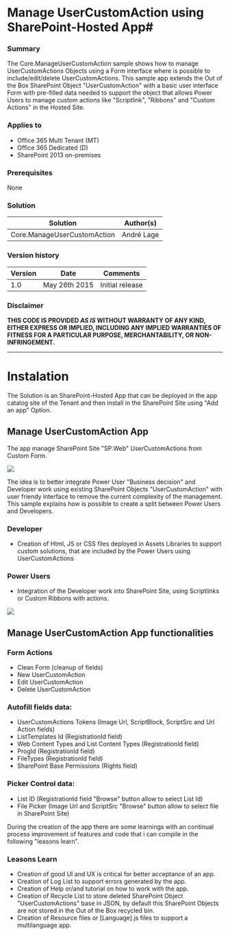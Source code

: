 # Manage UserCustomAction using SharePoint-Hosted App#

### Summary ###
The Core.ManageUserCustomAction sample shows how to manage UserCustomActions Objects using a Form interface where is possible to include/edit/delete UserCustomActions. This sample app extends the Out of the Box SharePoint Object "UserCustomAction" with a basic user interface Form with pre-filled data needed to support the object that allows Power Users to manage custom actions like "Scriptlink", "Ribbons" and "Custom Actions" in the Hosted Site.

### Applies to ###
-  Office 365 Multi Tenant (MT)
-  Office 365 Dedicated (D)
-  SharePoint 2013 on-premises

### Prerequisites ###
None

### Solution ###
Solution | Author(s)
---------|----------
Core.ManageUserCustomAction| André Lage

### Version history ###
Version  | Date | Comments
---------| -----| --------
1.0  | May 26th 2015 | Initial release

### Disclaimer ###
**THIS CODE IS PROVIDED *AS IS* WITHOUT WARRANTY OF ANY KIND, EITHER EXPRESS OR IMPLIED, INCLUDING ANY IMPLIED WARRANTIES OF FITNESS FOR A PARTICULAR PURPOSE, MERCHANTABILITY, OR NON-INFRINGEMENT.**


----------

# Instalation #
The Solution is an SharePoint-Hosted App that can be deployed in the app catalog site of the Tenant and then install in the SharePoint Site using "Add an app" Option.

## Manage UserCustomAction App ##

The app manage SharePoint Site "SP.Web" UserCustomActions from Custom Form.

![](http://i.imgur.com/sfvGTuv.png)

The idea is to better integrate Power User "Business decision" and Developer work using existing SharePoint Objects "UserCustomAction" with user friendy interface to remove the current complexity of the management.
This sample explains how is possible to create a split between Power Users and Developers.
### Developer ###
- Creation of Html, JS or CSS files deployed in Assets Libraries to support custom solutions, that are included by the Power Users using UserCustomActions

### Power Users ###
- Integration of the Developer work into SharePoint Site, using Scriptlinks or Custom Ribbons with actions.

![](http://i.imgur.com/J6fzFru.png)

## Manage UserCustomAction App functionalities ##

### Form Actions ###
- Clean Form (cleanup of fields)
- New UserCustomAction
- Edit UserCustomAction
- Delete UserCustomAction

### Autofill fields data: ###
- UserCustomActions Tokens (Image Url, ScriptBlock, ScriptSrc and Url Action fields)
- ListTemplates Id (RegistrationId field)
- Web Content Types and List Content Types (RegistrationId field)
- ProgId  (RegistrationId field)
- FileTypes (RegistrationId field)
- SharePoint Base Permissions (Rights field)

### Picker Control data: ###
- List ID (RegistrationId field "Browse" button allow to select List Id)
- File Picker (Image Url and ScriptSrc "Browse" button allow to select file in SharePoint Site)

During the creation of the app there are some learnings with an continual process improvement of features and code that i can compile in the following "leasons learn".

### Leasons Learn ###

- Creation of good UI and UX is critical for better acceptance of an app.
- Creation of Log List to support errors generated by the app.
- Creation of Help or/and tutorial on how to work with the app.
- Creation of Recycle List to store deleted SharePoint Object "UserCustomActions" base in JSON, by default this SharePoint Objects are not stored in the Out of the Box recycled bin.
- Creation of Resource files or [Language].js files to support a multilanguage app.



